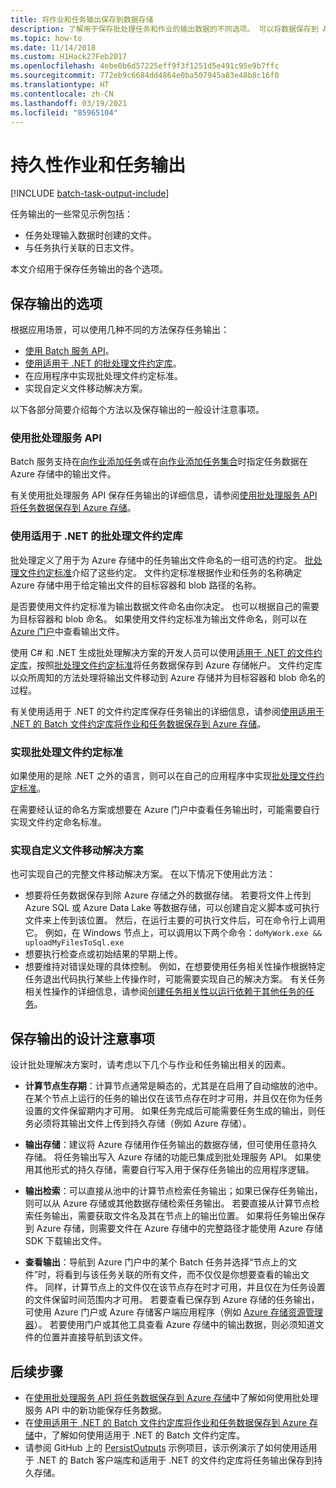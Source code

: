 ```yaml
---
title: 将作业和任务输出保存到数据存储
description: 了解用于保存批处理任务和作业的输出数据的不同选项。 可以将数据保存到 Azure 存储，或保存到其他数据存储。
ms.topic: how-to
ms.date: 11/14/2018
ms.custom: H1Hack27Feb2017
ms.openlocfilehash: 4ebe0b6d57225eff9f3f1251d5e491c95e9b7ffc
ms.sourcegitcommit: 772eb9c6684dd4864e0ba507945a83e48b8c16f0
ms.translationtype: HT
ms.contentlocale: zh-CN
ms.lasthandoff: 03/19/2021
ms.locfileid: "85965104"
---
```

# <a name="persist-job-and-task-output"></a>持久性作业和任务输出

[!INCLUDE [batch-task-output-include](../../includes/batch-task-output-include.md)]

任务输出的一些常见示例包括：

- 任务处理输入数据时创建的文件。
- 与任务执行关联的日志文件。

本文介绍用于保存任务输出的各个选项。

## <a name="options-for-persisting-output"></a>保存输出的选项

根据应用场景，可以使用几种不同的方法保存任务输出：

- [使用 Batch 服务 API](batch-task-output-files.md)。  
- [使用适用于 .NET 的批处理文件约定库](batch-task-output-file-conventions.md)。  
- 在应用程序中实现批处理文件约定标准。
- 实现自定义文件移动解决方案。

以下各部分简要介绍每个方法以及保存输出的一般设计注意事项。

### <a name="use-the-batch-service-api"></a>使用批处理服务 API

Batch 服务支持在[向作业添加任务](/rest/api/batchservice/add-a-task-to-a-job)或在[向作业添加任务集合](/rest/api/batchservice/add-a-collection-of-tasks-to-a-job)时指定任务数据在 Azure 存储中的输出文件。

有关使用批处理服务 API 保存任务输出的详细信息，请参阅[使用批处理服务 API 将任务数据保存到 Azure 存储](batch-task-output-files.md)。

### <a name="use-the-batch-file-conventions-library-for-net"></a>使用适用于 .NET 的批处理文件约定库

批处理定义了用于为 Azure 存储中的任务输出文件命名的一组可选的约定。 [批处理文件约定标准](https://github.com/Azure/azure-sdk-for-net/tree/master/sdk/batch/Microsoft.Azure.Batch.Conventions.Files#conventions)介绍了这些约定。 文件约定标准根据作业和任务的名称确定 Azure 存储中用于给定输出文件的目标容器和 blob 路径的名称。

是否要使用文件约定标准为输出数据文件命名由你决定。 也可以根据自己的需要为目标容器和 blob 命名。 如果使用文件约定标准为输出文件命名，则可以在 [Azure 门户][portal]中查看输出文件。

使用 C# 和 .NET 生成批处理解决方案的开发人员可以使用[适用于 .NET 的文件约定库][nuget_package]，按照[批处理文件约定标准](https://github.com/Azure/azure-sdk-for-net/tree/master/sdk/batch/Microsoft.Azure.Batch.Conventions.Files#conventions)将任务数据保存到 Azure 存储帐户。 文件约定库以众所周知的方法处理将输出文件移动到 Azure 存储并为目标容器和 blob 命名的过程。

有关使用适用于 .NET 的文件约定库保存任务输出的详细信息，请参阅[使用适用于 .NET 的 Batch 文件约定库将作业和任务数据保存到 Azure 存储](batch-task-output-file-conventions.md)。

### <a name="implement-the-batch-file-conventions-standard"></a>实现批处理文件约定标准

如果使用的是除 .NET 之外的语言，则可以在自己的应用程序中实现[批处理文件约定标准](https://github.com/Azure/azure-sdk-for-net/tree/master/sdk/batch/Microsoft.Azure.Batch.Conventions.Files#conventions)。

在需要经认证的命名方案或想要在 Azure 门户中查看任务输出时，可能需要自行实现文件约定命名标准。

### <a name="implement-a-custom-file-movement-solution"></a>实现自定义文件移动解决方案

也可实现自己的完整文件移动解决方案。 在以下情况下使用此方法：

- 想要将任务数据保存到除 Azure 存储之外的数据存储。 若要将文件上传到 Azure SQL 或 Azure Data Lake 等数据存储，可以创建自定义脚本或可执行文件来上传到该位置。 然后，在运行主要的可执行文件后，可在命令行上调用它。 例如，在 Windows 节点上，可以调用以下两个命令：`doMyWork.exe && uploadMyFilesToSql.exe`
- 想要执行检查点或初始结果的早期上传。
- 想要维持对错误处理的具体控制。 例如，在想要使用任务相关性操作根据特定任务退出代码执行某些上传操作时，可能需要实现自己的解决方案。 有关任务相关性操作的详细信息，请参阅[创建任务相关性以运行依赖于其他任务的任务](batch-task-dependencies.md)。

## <a name="design-considerations-for-persisting-output"></a>保存输出的设计注意事项

设计批处理解决方案时，请考虑以下几个与作业和任务输出相关的因素。

- **计算节点生存期**：计算节点通常是瞬态的，尤其是在启用了自动缩放的池中。 在某个节点上运行的任务的输出仅在该节点存在时才可用，并且仅在你为任务设置的文件保留期内才可用。 如果任务完成后可能需要任务生成的输出，则任务必须将其输出文件上传到持久存储（例如 Azure 存储）。

- **输出存储**：建议将 Azure 存储用作任务输出的数据存储，但可使用任意持久存储。 将任务输出写入 Azure 存储的功能已集成到批处理服务 API。 如果使用其他形式的持久存储，需要自行写入用于保存任务输出的应用程序逻辑。

- **输出检索**：可以直接从池中的计算节点检索任务输出；如果已保存任务输出，则可以从 Azure 存储或其他数据存储检索任务输出。 若要直接从计算节点检索任务输出，需要获取文件名及其在节点上的输出位置。 如果将任务输出保存到 Azure 存储，则需要文件在 Azure 存储中的完整路径才能使用 Azure 存储 SDK 下载输出文件。

- **查看输出**：导航到 Azure 门户中的某个 Batch 任务并选择“节点上的文件”时，将看到与该任务关联的所有文件，而不仅仅是你想要查看的输出文件。 同样，计算节点上的文件仅在该节点存在时才可用，并且仅在为任务设置的文件保留时间范围内才可用。 若要查看已保存到 Azure 存储的任务输出，可使用 Azure 门户或 Azure 存储客户端应用程序（例如 [Azure 存储资源管理器][storage_explorer]）。 若要使用门户或其他工具查看 Azure 存储中的输出数据，则必须知道文件的位置并直接导航到该文件。

## <a name="next-steps"></a>后续步骤

- 在[使用批处理服务 API 将任务数据保存到 Azure 存储](batch-task-output-files.md)中了解如何使用批处理服务 API 中的新功能保存任务数据。
- 在[使用适用于 .NET 的 Batch 文件约定库将作业和任务数据保存到 Azure 存储](batch-task-output-file-conventions.md)中，了解如何使用适用于 .NET 的 Batch 文件约定库。
- 请参阅 GitHub 上的 [PersistOutputs][github_persistoutputs] 示例项目，该示例演示了如何使用适用于 .NET 的 Batch 客户端库和适用于 .NET 的文件约定库将任务输出保存到持久存储。

[nuget_package]: https://www.nuget.org/packages/Microsoft.Azure.Batch.Conventions.Files
[portal]: https://portal.azure.com
[storage_explorer]: https://storageexplorer.com/
[github_persistoutputs]: https://github.com/Azure/azure-batch-samples/tree/master/CSharp/ArticleProjects/PersistOutputs 
